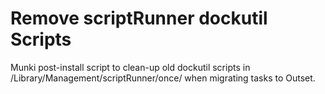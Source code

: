# Remove scriptRunner dockutil Scripts

Munki post-install script to clean-up old dockutil scripts in /Library/Management/scriptRunner/once/ when migrating tasks to Outset.